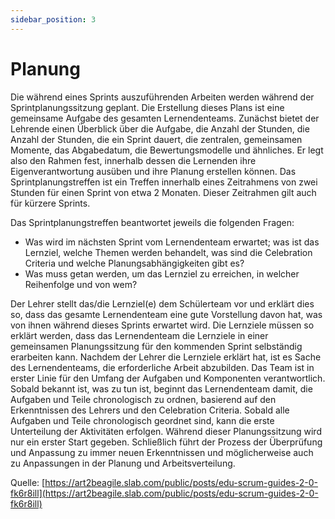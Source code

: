 ```yaml
---
sidebar_position: 3
---
```


# Planung
Die während eines Sprints auszuführenden Arbeiten werden während der Sprintplanungssitzung geplant. Die Erstellung dieses Plans ist eine gemeinsame Aufgabe des gesamten Lernendenteams. 
Zunächst bietet der Lehrende einen Überblick über die Aufgabe, die Anzahl der Stunden, die Anzahl der Stunden, die ein Sprint dauert, die zentralen, gemeinsamen Momente, das Abgabedatum, die Bewertungsmodelle und ähnliches. Er legt also den Rahmen fest, innerhalb dessen die Lernenden ihre Eigenverantwortung ausüben und ihre Planung erstellen können.
Das Sprintplanungstreffen ist ein Treffen innerhalb eines Zeitrahmens von zwei Stunden für einen Sprint von etwa 2 Monaten. Dieser Zeitrahmen gilt auch für kürzere Sprints.

Das Sprintplanungstreffen beantwortet jeweils die folgenden Fragen:
- Was wird im nächsten Sprint vom Lernendenteam erwartet; was ist das Lernziel, welche Themen
werden behandelt, was sind die Celebration Criteria und welche Planungsabhängigkeiten gibt es?
- Was muss getan werden, um das Lernziel zu erreichen, in welcher Reihenfolge und von wem?

Der Lehrer stellt das/die Lernziel(e) dem Schülerteam vor und erklärt dies so, dass das gesamte Lernendenteam eine gute Vorstellung davon hat, was von ihnen während dieses Sprints erwartet wird. Die Lernziele müssen so erklärt werden, dass das Lernendenteam die Lernziele in einer gemeinsamen Planungssitzung für den kommenden Sprint selbständig erarbeiten kann.
Nachdem der Lehrer die Lernziele erklärt hat, ist es Sache des Lernendenteams, die erforderliche Arbeit abzubilden. Das Team ist in erster Linie für den Umfang der Aufgaben und Komponenten verantwortlich.
Sobald bekannt ist, was zu tun ist, beginnt das Lernendenteam damit, die Aufgaben und Teile chronologisch zu ordnen, basierend auf den Erkenntnissen des Lehrers und den Celebration Criteria.
Sobald alle Aufgaben und Teile chronologisch geordnet sind, kann die erste Unterteilung der Aktivitäten erfolgen. Während dieser Planungssitzung wird nur ein erster Start gegeben. Schließlich führt der Prozess der Überprüfung und Anpassung zu immer neuen Erkenntnissen und möglicherweise auch zu Anpassungen in der Planung und Arbeitsverteilung.

Quelle: [https://art2beagile.slab.com/public/posts/edu-scrum-guides-2-0-fk6r8ill](https://art2beagile.slab.com/public/posts/edu-scrum-guides-2-0-fk6r8ill)